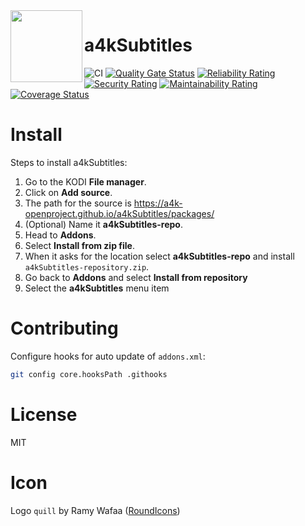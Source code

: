 <img align="left" width="115px" height="115px" src="icon.png">

# a4kSubtitles
![CI](https://github.com/a4k-openproject/a4kSubtitles/workflows/CI/badge.svg) [![Quality Gate Status](https://sonarcloud.io/api/project_badges/measure?project=a4k-openproject_a4kSubtitles&metric=alert_status)](https://sonarcloud.io/dashboard?id=a4k-openproject_a4kSubtitles) [![Reliability Rating](https://sonarcloud.io/api/project_badges/measure?project=a4k-openproject_a4kSubtitles&metric=reliability_rating)](https://sonarcloud.io/dashboard?id=a4k-openproject_a4kSubtitles) [![Security Rating](https://sonarcloud.io/api/project_badges/measure?project=a4k-openproject_a4kSubtitles&metric=security_rating)](https://sonarcloud.io/dashboard?id=a4k-openproject_a4kSubtitles) [![Maintainability Rating](https://sonarcloud.io/api/project_badges/measure?project=a4k-openproject_a4kSubtitles&metric=sqale_rating)](https://sonarcloud.io/dashboard?id=a4k-openproject_a4kSubtitles) [![Coverage Status](https://coveralls.io/repos/github/a4k-openproject/a4kSubtitles/badge.svg?branch=master)](https://coveralls.io/github/a4k-openproject/a4kSubtitles?branch=master)


# Install

Steps to install a4kSubtitles:
1. Go to the KODI **File manager**.
2. Click on **Add source**.
3. The path for the source is https://a4k-openproject.github.io/a4kSubtitles/packages/
4. (Optional) Name it **a4kSubtitles-repo**.
5. Head to **Addons**.
6. Select **Install from zip file**.
7. When it asks for the location select **a4kSubtitles-repo** and install `a4kSubtitles-repository.zip`.
8. Go back to **Addons** and select **Install from repository**
9. Select the **a4kSubtitles** menu item

# Contributing

Configure hooks for auto update of `addons.xml`:
```sh
git config core.hooksPath .githooks
```
# License

MIT

# Icon

Logo `quill` by Ramy Wafaa ([RoundIcons](https://roundicons.com))
